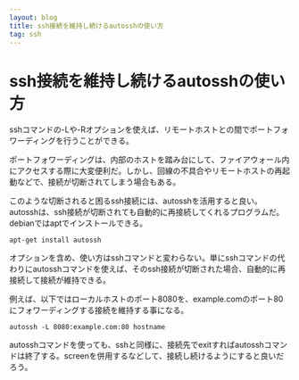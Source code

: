 ```yaml
---
layout: blog
title: ssh接続を維持し続けるautosshの使い方
tag: ssh
---
```


# ssh接続を維持し続けるautosshの使い方

sshコマンドの-Lや-Rオプションを使えば、リモートホストとの間でポートフォワーディングを行うことができる。

ポートフォワーディングは、内部のホストを踏み台にして、ファイアウォール内にアクセスする際に大変便利だ。しかし、回線の不具合やリモートホストの再起動などで、接続が切断されてしまう場合もある。

このような切断されると困るssh接続には、autosshを活用すると良い。autosshは、ssh接続が切断されても自動的に再接続してくれるプログラムだ。debianではaptでインストールできる。

    apt-get install autossh

オプションを含め、使い方はsshコマンドと変わらない。単にsshコマンドの代わりにautosshコマンドを使えば、そのssh接続が切断された場合、自動的に再接続して接続が維持できる。

例えば、以下ではローカルホストのポート8080を、example.comのポート80にフォワーディングする接続を維持する事になる。

    autossh -L 8080:example.com:80 hostname

autosshコマンドを使っても、sshと同様に、接続先でexitすればautosshコマンドは終了する。screenを併用するなどして、接続し続けるようにすると良いだろう。
